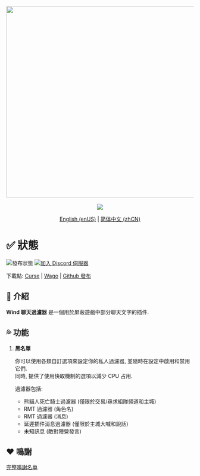 <div align="center">
<img width="512" src="Title.svg"/><br><br>
<img src="https://img.shields.io/badge/版本-1.1.2-green.svg?longCache=true&style=for-the-badge"/>

[English (enUS)](README.md) | [简体中文 (zhCN)](README_zhCN.md)
</div>

# ✅ 狀態

![發布狀態](https://img.shields.io/github/actions/workflow/status/fang2hou/WindChatFilter/publish_stable.yml?branch=1.1.2) [![加入 Discord 伺服器](https://img.shields.io/badge/Wind%20Plugins-加入-grey.svg?longCache=true&color=7289DA&logo=discord)](https://discord.gg/SPqB72z7TK)

下載點: [Curse](https://www.curseforge.com/wow/addons/wind-chat-filter-wcf) | [Wago](https://addons.wago.io/addons/windchatfilter) | [Github 發布](https://github.com/fang2hou/WindChatFilter/releases)

## 🌟 介紹

**Wind 聊天過濾器** 是一個用於屏蔽遊戲中部分聊天文字的插件.

## 💦 功能

1. **黑名單**

    你可以使用各類自訂選項來設定你的私人過濾器, 並隨時在設定中啟用和禁用它們.  
    同時, 提供了使用快取機制的選項以減少 CPU 占用.

    過濾器包括:
    - 熊貓人死亡騎士過濾器 (僅限於交易/尋求組隊頻道和主城)
    - RMT 過濾器 (角色名)
    - RMT 過濾器 (消息)
    - 延遲插件消息過濾器 (僅限於主城大喊和說話)
    - 未知訊息 (敵對陣營發言)

## ❤️ 鳴謝

[完整鳴謝名单](CREDITS.md)
